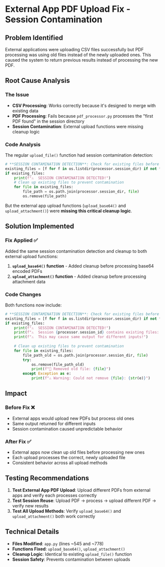 # External App PDF Upload Fix - Session Contamination

## Problem Identified
External applications were uploading CSV files successfully but PDF processing was using old files instead of the newly uploaded ones. This caused the system to return previous results instead of processing the new PDF.

## Root Cause Analysis

### The Issue
- **CSV Processing**: Works correctly because it's designed to merge with existing data
- **PDF Processing**: Fails because `pdf_processor.py` processes the "first PDF found" in the session directory
- **Session Contamination**: External upload functions were missing cleanup logic

### Code Analysis
The regular `upload_file()` function had session contamination detection:
```python
# **SESSION CONTAMINATION DETECTION**: Check for existing files before processing
existing_files = [f for f in os.listdir(processor.session_dir) if not f.startswith('.')]
if existing_files:
    print(f"⚠️  SESSION CONTAMINATION DETECTED!")
    # Clean up existing files to prevent contamination
    for file in existing_files:
        file_path = os.path.join(processor.session_dir, file)
        os.remove(file_path)
```

But the external app upload functions (`upload_base64()` and `upload_attachment()`) were **missing this critical cleanup logic**.

## Solution Implemented

### Fix Applied ✅
Added the same session contamination detection and cleanup to both external upload functions:

1. **`upload_base64()` function** - Added cleanup before processing base64 encoded PDFs
2. **`upload_attachment()` function** - Added cleanup before processing attachment data

### Code Changes
Both functions now include:
```python
# **SESSION CONTAMINATION DETECTION**: Check for existing files before processing
existing_files = [f for f in os.listdir(processor.session_dir) if not f.startswith('.')]
if existing_files:
    print(f"⚠️  SESSION CONTAMINATION DETECTED!")
    print(f"⚠️  Session {processor.session_id} contains existing files: {existing_files}")
    print(f"⚠️  This may cause same output for different inputs!")
    
    # Clean up existing files to prevent contamination
    for file in existing_files:
        file_path_old = os.path.join(processor.session_dir, file)
        try:
            os.remove(file_path_old)
            print(f"🧹 Removed old file: {file}")
        except Exception as e:
            print(f"⚠️ Warning: Could not remove {file}: {str(e)}")
```

## Impact

### Before Fix ❌
- External apps would upload new PDFs but process old ones
- Same output returned for different inputs
- Session contamination caused unpredictable behavior

### After Fix ✅
- External apps now clean up old files before processing new ones
- Each upload processes the correct, newly uploaded file
- Consistent behavior across all upload methods

## Testing Recommendations

1. **Test External App PDF Upload**: Upload different PDFs from external apps and verify each processes correctly
2. **Test Session Reuse**: Upload PDF → process → upload different PDF → verify new results
3. **Test All Upload Methods**: Verify `upload_base64()` and `upload_attachment()` both work correctly

## Technical Details

- **Files Modified**: `app.py` (lines ~545 and ~778)
- **Functions Fixed**: `upload_base64()`, `upload_attachment()`
- **Cleanup Logic**: Identical to existing `upload_file()` function
- **Session Safety**: Prevents contamination between uploads 
